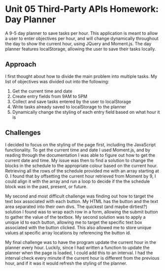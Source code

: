 # Unit 05 Third-Party APIs Homework: Day Planner

A 9-5 day planner to save tasks per hour. This application is meant to allow a user to enter objectives per hour, and will change dynamically throughout the day to show the current hour, using JQuery and Moment.js. The day planner features localStorage, allowing the user to save their tasks locally.

## Approach

I first thought about how to divide the main problem into multiple tasks. My list of objectives was divided out into the following:

1. Get the current time and date
2. Create entry fields from 9AM to 5PM
3. Collect and save tasks entered by the user to localStorage
4. Write tasks already saved to localStorage to the planner
5. Dynamically change the styling of each entry field based on what hour it is

## Challenges

I decided to focus on the styling of the page first, including the JavaScript functionality. To get the current time and date I used Moment.js, and by reading through the documentation I was able to figure out how to get the current date and time. My issue was then to find a solution to change the blocks in the schedule to the appropriate colour based on the current hour. Retrieving all the rows of the schedule provided me with an array starting at 0. I found that by offsetting the current hour retrieved from Moment by 9, I could align it with the array and run a loop to decide if the the schedule block was in the past, present, or future.

My second and most difficult challenge was finding out how to target the text box associated with each button. My HTML has the button and the text area separated into their own divs. The quickest (and maybe dirtiest?) solution I found was to wrap each row in a form, allowing the submit button to gather the value of the textbox. My second solution was to apply a unique id to each button, allowing me to target the specific text box associated with the button clicked. This also allowed me to store unique values at specific array locations by referencing the button id.

My final challenge was to have the program update the current hour in the planner every hour. Luckily, since I had written a function to update the planner when the page is loaded, I could add this to an interval. I had the interval check every minute if the current hour is different from the previous hour, and if it was it would refresh the styling of the planner.